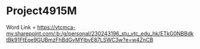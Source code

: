 # Project4915M

Word Link = https://vtcmca-my.sharepoint.com/:b:/g/personal/230243196_stu_vtc_edu_hk/ETkG0NBBdktBk91FtEqe9GUBmzFhBdGvMYIbvE87LSWC3w?e=w4ZnCB
